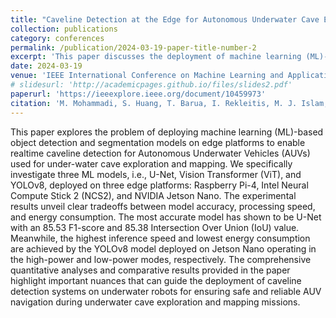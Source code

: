 ```yaml
---
title: "Caveline Detection at the Edge for Autonomous Underwater Cave Exploration and Mapping"
collection: publications
category: conferences
permalink: /publication/2024-03-19-paper-title-number-2
excerpt: 'This paper discusses the deployment of machine learning (ML)-based object detection and segmentation models on edge platforms to enable real-time caveline detection for Autonomous Underwater Vehicles (AUVs) used in underwater cave exploration and mapping.'
date: 2024-03-19
venue: 'IEEE International Conference on Machine Learning and Applications (ICMLA)'
# slidesurl: 'http://academicpages.github.io/files/slides2.pdf'
paperurl: 'https://ieeexplore.ieee.org/document/10459973'
citation: 'M. Mohammadi, S. Huang, T. Barua, I. Rekleitis, M. J. Islam, and R. Zand. (2023). &quot;Caveline Detection at the Edge for Autonomous Underwater Cave Exploration and Mapping.&quot; <i>IEEE International Conference on Machine Learning and Applications (ICMLA)</i>.'
---
```


This paper explores the problem of deploying machine learning (ML)-based object detection and segmentation models on edge platforms to enable realtime caveline detection for Autonomous Underwater Vehicles (AUVs) used for under-water cave exploration and mapping. We specifically investigate three ML models, i.e., U-Net, Vision Transformer (ViT), and YOLOv8, deployed on three edge platforms: Raspberry Pi-4, Intel Neural Compute Stick 2 (NCS2), and NVIDIA Jetson Nano. The experimental results unveil clear tradeoffs between model accuracy, processing speed, and energy consumption. The most accurate model has shown to be U-Net with an 85.53 F1-score and 85.38 Intersection Over Union (IoU) value. Meanwhile, the highest inference speed and lowest energy consumption are achieved by the YOLOv8 model deployed on Jetson Nano operating in the high-power and low-power modes, respectively. The comprehensive quantitative analyses and comparative results provided in the paper highlight important nuances that can guide the deployment of caveline detection systems on underwater robots for ensuring safe and reliable AUV navigation during underwater cave exploration and mapping missions.